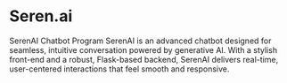 # Seren.ai
SerenAI Chatbot Program  SerenAI is an advanced chatbot designed for seamless, intuitive conversation powered by generative AI. With a stylish front-end and a robust, Flask-based backend, SerenAI delivers real-time, user-centered interactions that feel smooth and responsive.
